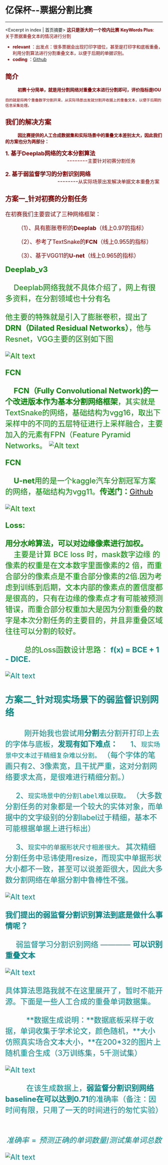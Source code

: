 # 亿保杯--票据分割比赛

---
<Excerpt in index | 首页摘要> 
 **<font color = #80000>这只是浙大的一个校内比赛**
**KeyWords Plus**:     &#160;&#160;&#160;&#160;     	关于票据重叠文本的情况进行分割
- **relevant** ：出发点：很多票据会出现打印字错位，甚至是打印字和底板重叠，利用分割算法进行分割重叠文本，以便于后期的单据识别。
- **coding** ：[Github](https://github.com/weijiawu/Yibao-cup_competition)


## **简介**
 &#160;&#160;&#160;&#160;  &#160;&#160;&#160;&#160; **初赛十分简单，就是用分割网络对重叠文本进行分割即可，评价指标是IOU**

`目的就是将两个重叠数字分割开来，从实际场景出发就分割开收据上的重叠文本，以便于后期的信息采集处理。`

## **我们的解决方案**

 &#160;&#160;&#160;&#160;   &#160;&#160;&#160;&#160;  **因比赛提供的人工合成数据集和实际场景中的重叠文本差别太大，因此我们的方案也分为两部分：**


**<font size=4.5>1. 基于Deeplab网络的文本分割算法**
 &#160;&#160;&#160;&#160;   &#160;&#160;&#160;&#160; &#160;&#160;&#160;&#160;   &#160;&#160;&#160;&#160; &#160;&#160;&#160;&#160;   &#160;&#160;&#160;&#160; &#160;&#160;&#160;&#160;   &#160;&#160;&#160;&#160; &#160;&#160;&#160;&#160;   &#160;&#160;&#160;&#160; &#160;&#160;&#160;&#160;   &#160;&#160;&#160;&#160; &#160;&#160;&#160;&#160;   &#160;&#160;&#160;&#160; &#160;&#160;&#160;&#160;   &#160;&#160;&#160;&#160;--------`主要针对初赛分割任务`

**<font size=4.5>2. 基于弱监督学习的分割识别网络**
 &#160;&#160;&#160;&#160;   &#160;&#160;&#160;&#160; &#160;&#160;&#160;&#160;   &#160;&#160;&#160;&#160;  &#160;&#160;&#160;&#160;   &#160;&#160;&#160;&#160; &#160;&#160;&#160;&#160;   &#160;&#160;&#160;&#160; &#160;&#160;&#160;&#160;   &#160;&#160;&#160;&#160; &#160;&#160;&#160;&#160;   &#160;&#160;&#160;&#160; &#160;&#160;&#160;&#160;   &#160;&#160;&#160;&#160;&#160;&#160;&#160;&#160;   &#160;&#160;&#160;&#160;--------`从实际场景出发解决单据文本重叠方案`


### **方案一_针对初赛的分割任务**

在初赛我们主要尝试了三种网络框架：

 &#160;&#160;&#160;&#160;&#160;&#160;&#160;&#160;（1）、具有膨胀卷积的**Deeplab**（线上0.97的指标）
 
 &#160;&#160;&#160;&#160;&#160;&#160;&#160;&#160;（2）、参考了TextSnake的**FCN**（线上0.955的指标）
 
 &#160;&#160;&#160;&#160;&#160;&#160;&#160;&#160;（3）、基于VGG11的**U-net**（线上0.965的指标）


<font size=5><font color=#00888000>**Deeplab_v3**

 &#160;&#160;&#160;&#160;Deeplab网络我就不具体介绍了，网上有很多资料，在分割领域也十分有名

他主要的特殊就是引入了膨胀卷积，提出了**DRN（Dilated Residual Networks）**，他与Resnet，VGG主要的区别如下图

![Alt text](https://github.com/weijiawu/Yibao-cup_competition/tree/master/picture/1554866665604.png)

<font size=5><font color=#00888000>**FCN**

 &#160;&#160;&#160;&#160;**FCN（Fully Convolutional Network)的一个改进版本作为基本分割网络框架**，其实就是TextSnake的网络，基础结构为vgg16，取出下采样中的不同的五层特征进行上采样融合，主要加入的元素有FPN（Feature Pyramid Networks。
![Alt text](https://github.com/weijiawu/Yibao-cup_competition/tree/master/picture/1554875089380.png)

<font size=5><font color=#00888000>**FCN**

 &#160;&#160;&#160;&#160;**U-net**用的是一个kaggle汽车分割冠军方案的网络，基础结构为vgg11。**传送门：**[Github](https://github.com/asanakoy/kaggle_carvana_segmentation)

![Alt text](https://github.com/weijiawu/Yibao-cup_competition/tree/master/picture/1554875437472.png)


<font size=5><font color=#00888000>**Loss:**

**用分水岭算法，可以对边缘像素进行加权。**
 &#160;&#160;&#160;&#160; &#160;&#160;&#160;&#160;主要是计算 BCE loss 时，mask数字边缘 的像素的权重是在文本数字里面像素的2 倍，而重合部分的像素点是不重合部分像素的2倍.因为考虑到训练到后期，文本内部的像素点的置信度都是很高的，只有在边缘的像素点才有可能被预测错误，而重合部分权重加大是因为分割重叠的数字是本次分割任务的主要目的，并且非重叠区域往往可以分割的较好。
 
 &#160;&#160;&#160;&#160; &#160;&#160;&#160;&#160;总的Loss函数设计思路：
**<font color=#0088888>f(x) = BCE + 1 - DICE.**

![Alt text](https://github.com/weijiawu/Yibao-cup_competition/tree/master/picture/1554875794374.png)


### **方案二_针对现实场景下的弱监督识别网络**

 &#160;&#160;&#160;&#160; &#160;&#160;&#160;&#160;刚开始我也尝试用**分割**去分割开打印上去的字体与底板，**发现有如下难点：**
&#160;&#160;&#160;&#160; 1、`现实场景中文本过于精细复杂难以分割。`
（每个字体的笔画只有2、3像素宽，且干扰严重，这对分割网络要求太高，是很难进行精细分割。）

&#160;&#160;&#160;&#160; 2、`现实场景中的分割label难以获取。`
（大多数分割任务的对象都是一个较大的实体对象，而单据中的文字级别的分割label过于精细，基本不可能根据单据上进行标出）

&#160;&#160;&#160;&#160; 3、`现实中的单据形状尺寸相差很大。`
其次精细分割任务中忌讳使用resize，而现实中单据形状大小都不一致，甚至可以说差距很大，因此大多数分割网络在单据分割中鲁棒性不强。

![Alt text](https://github.com/weijiawu/Yibao-cup_competition/tree/master/picture/1554876031923.png)


**<font color =#008888888><font size=5>我们提出的弱监督分割识别算法到底是做什么事情呢？**

&#160;&#160;&#160;&#160; 弱监督学习分割识别网络 ———— **<font size=5>可以识别重叠文本**

![Alt text](https://github.com/weijiawu/Yibao-cup_competition/tree/master/picture/1554876347227.png)


具体算法思路我就不在这里展开了，暂时不能开源。下面是一些人工合成的重叠单词数据集。

&#160;&#160;&#160;&#160; &#160;&#160;&#160;&#160; **数据生成说明：**数据底板采样于收据，单词收集于学术论文，颜色随机，**大小仿照真实场合文本大小，**在200*32的图片上随机重合生成（3万训练集，5千测试集）


![Alt text](https://github.com/weijiawu/Yibao-cup_competition/tree/master/picture/1554876582009.png)


&#160;&#160;&#160;&#160; &#160;&#160;&#160;&#160; 在该生成数据上，**弱监督分割识别网络baseline在可以达到0.71**的准确率（备注：因时间有限，只用了一天的时间进行的匆忙实验）


&#160;&#160;&#160;&#160; &#160;&#160;&#160;&#160;<font size=5>$$准确率 = 预测正确的单词数量/测试集单词总数 $$

![Alt text](https://github.com/weijiawu/Yibao-cup_competition/tree/master/picture/1554876563891.png)

